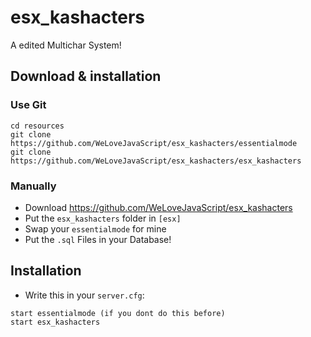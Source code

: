 # esx_kashacters
A edited Multichar System!

## Download & installation

### Use Git
```
cd resources
git clone https://github.com/WeLoveJavaScript/esx_kashacters/essentialmode
git clone https://github.com/WeLoveJavaScript/esx_kashacters/esx_kashacters
```

### Manually
- Download https://github.com/WeLoveJavaScript/esx_kashacters
- Put the `esx_kashacters` folder in `[esx]`
- Swap your `essentialmode` for mine
- Put the `.sql` Files in your Database!

## Installation
- Write this in your `server.cfg`:

```
start essentialmode (if you dont do this before)
start esx_kashacters
```
